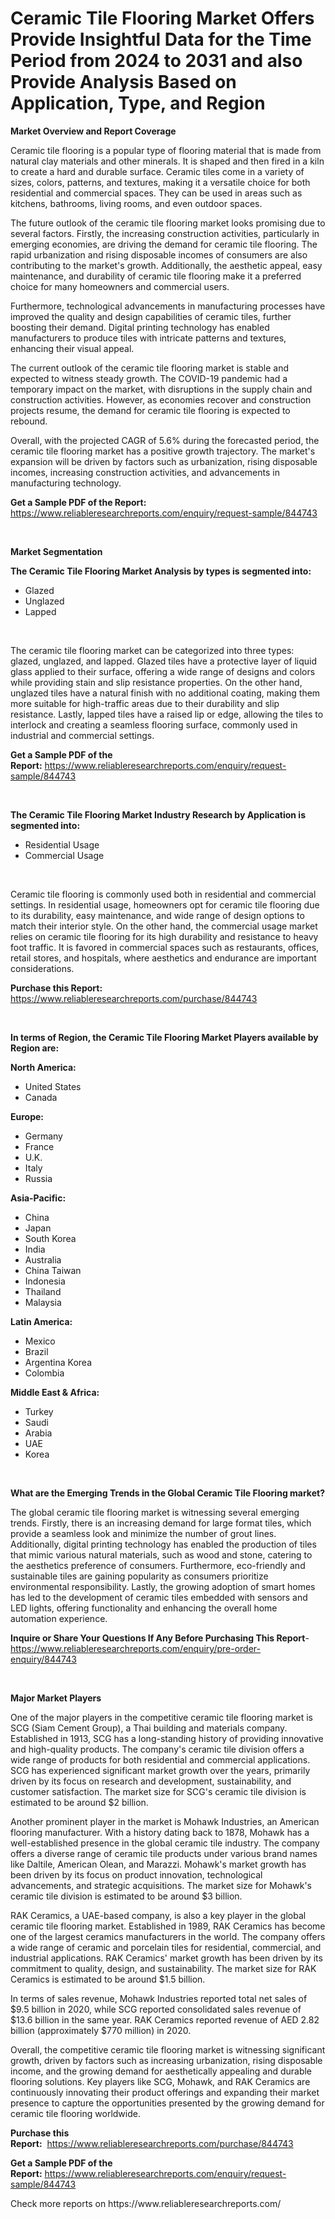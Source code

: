 <p><h1>Ceramic Tile Flooring Market Offers Provide Insightful Data for the Time Period from 2024 to 2031 and also Provide Analysis Based on Application, Type, and Region</h1></p><p><strong>Market Overview and Report Coverage</strong></p>
<p><p>Ceramic tile flooring is a popular type of flooring material that is made from natural clay materials and other minerals. It is shaped and then fired in a kiln to create a hard and durable surface. Ceramic tiles come in a variety of sizes, colors, patterns, and textures, making it a versatile choice for both residential and commercial spaces. They can be used in areas such as kitchens, bathrooms, living rooms, and even outdoor spaces.</p><p>The future outlook of the ceramic tile flooring market looks promising due to several factors. Firstly, the increasing construction activities, particularly in emerging economies, are driving the demand for ceramic tile flooring. The rapid urbanization and rising disposable incomes of consumers are also contributing to the market's growth. Additionally, the aesthetic appeal, easy maintenance, and durability of ceramic tile flooring make it a preferred choice for many homeowners and commercial users.</p><p>Furthermore, technological advancements in manufacturing processes have improved the quality and design capabilities of ceramic tiles, further boosting their demand. Digital printing technology has enabled manufacturers to produce tiles with intricate patterns and textures, enhancing their visual appeal.</p><p>The current outlook of the ceramic tile flooring market is stable and expected to witness steady growth. The COVID-19 pandemic had a temporary impact on the market, with disruptions in the supply chain and construction activities. However, as economies recover and construction projects resume, the demand for ceramic tile flooring is expected to rebound.</p><p>Overall, with the projected CAGR of 5.6% during the forecasted period, the ceramic tile flooring market has a positive growth trajectory. The market's expansion will be driven by factors such as urbanization, rising disposable incomes, increasing construction activities, and advancements in manufacturing technology.</p></p>
<p><strong>Get a Sample PDF of the Report:</strong> <a href="https://www.reliableresearchreports.com/enquiry/request-sample/844743">https://www.reliableresearchreports.com/enquiry/request-sample/844743</a></p>
<p>&nbsp;</p>
<p><strong>Market Segmentation</strong></p>
<p><strong>The Ceramic Tile Flooring Market Analysis by types is segmented into:</strong></p>
<p><ul><li>Glazed</li><li>Unglazed</li><li>Lapped</li></ul></p>
<p>&nbsp;</p>
<p><p>The ceramic tile flooring market can be categorized into three types: glazed, unglazed, and lapped. Glazed tiles have a protective layer of liquid glass applied to their surface, offering a wide range of designs and colors while providing stain and slip resistance properties. On the other hand, unglazed tiles have a natural finish with no additional coating, making them more suitable for high-traffic areas due to their durability and slip resistance. Lastly, lapped tiles have a raised lip or edge, allowing the tiles to interlock and creating a seamless flooring surface, commonly used in industrial and commercial settings.</p></p>
<p><strong>Get a Sample PDF of the Report:</strong>&nbsp;<a href="https://www.reliableresearchreports.com/enquiry/request-sample/844743">https://www.reliableresearchreports.com/enquiry/request-sample/844743</a></p>
<p>&nbsp;</p>
<p><strong>The Ceramic Tile Flooring Market Industry Research by Application is segmented into:</strong></p>
<p><ul><li>Residential Usage</li><li>Commercial Usage</li></ul></p>
<p>&nbsp;</p>
<p><p>Ceramic tile flooring is commonly used both in residential and commercial settings. In residential usage, homeowners opt for ceramic tile flooring due to its durability, easy maintenance, and wide range of design options to match their interior style. On the other hand, the commercial usage market relies on ceramic tile flooring for its high durability and resistance to heavy foot traffic. It is favored in commercial spaces such as restaurants, offices, retail stores, and hospitals, where aesthetics and endurance are important considerations.</p></p>
<p><strong>Purchase this Report:</strong>&nbsp; <a href="https://www.reliableresearchreports.com/purchase/844743">https://www.reliableresearchreports.com/purchase/844743</a></p>
<p>&nbsp;</p>
<p><strong>In terms of Region, the Ceramic Tile Flooring Market Players available by Region are:</strong></p>
<p>
    <p> <strong> North America: </strong>
        <ul>
            <li>United States</li>
            <li>Canada</li>
        </ul>
        </p> 
    <p> <strong> Europe: </strong>
        <ul>
            <li>Germany</li>
            <li>France</li>
            <li>U.K.</li>
            <li>Italy</li>
            <li>Russia</li>
        </ul>
        </p> 
    <p> <strong> Asia-Pacific: </strong>
        <ul>
            <li>China</li>
            <li>Japan</li>
            <li>South Korea</li>
            <li>India</li>
            <li>Australia</li>
            <li>China Taiwan</li>
            <li>Indonesia</li>
            <li>Thailand</li>
            <li>Malaysia</li>
        </ul>
        </p> 
    <p> <strong> Latin America: </strong>
        <ul>
            <li>Mexico</li>
            <li>Brazil</li>
            <li>Argentina Korea</li>
            <li>Colombia</li>
        </ul>
        </p> 
    <p> <strong> Middle East & Africa: </strong>
        <ul>
            <li>Turkey</li>
            <li>Saudi</li>
            <li>Arabia</li>
            <li>UAE</li>
            <li>Korea</li>
        </ul>
    </p>
    </p>
<p>&nbsp;</p>
<p><strong>What are the Emerging Trends in the Global Ceramic Tile Flooring market?</strong></p>
<p><p>The global ceramic tile flooring market is witnessing several emerging trends. Firstly, there is an increasing demand for large format tiles, which provide a seamless look and minimize the number of grout lines. Additionally, digital printing technology has enabled the production of tiles that mimic various natural materials, such as wood and stone, catering to the aesthetics preference of consumers. Furthermore, eco-friendly and sustainable tiles are gaining popularity as consumers prioritize environmental responsibility. Lastly, the growing adoption of smart homes has led to the development of ceramic tiles embedded with sensors and LED lights, offering functionality and enhancing the overall home automation experience.</p></p>
<p><strong>Inquire or Share Your Questions If Any Before Purchasing This Report</strong>- <a href="https://www.reliableresearchreports.com/enquiry/pre-order-enquiry/844743">https://www.reliableresearchreports.com/enquiry/pre-order-enquiry/844743</a></p>
<p>&nbsp;</p>
<p><strong>Major Market Players</strong></p>
<p><p>One of the major players in the competitive ceramic tile flooring market is SCG (Siam Cement Group), a Thai building and materials company. Established in 1913, SCG has a long-standing history of providing innovative and high-quality products. The company's ceramic tile division offers a wide range of products for both residential and commercial applications. SCG has experienced significant market growth over the years, primarily driven by its focus on research and development, sustainability, and customer satisfaction. The market size for SCG's ceramic tile division is estimated to be around $2 billion.</p><p>Another prominent player in the market is Mohawk Industries, an American flooring manufacturer. With a history dating back to 1878, Mohawk has a well-established presence in the global ceramic tile industry. The company offers a diverse range of ceramic tile products under various brand names like Daltile, American Olean, and Marazzi. Mohawk's market growth has been driven by its focus on product innovation, technological advancements, and strategic acquisitions. The market size for Mohawk's ceramic tile division is estimated to be around $3 billion.</p><p>RAK Ceramics, a UAE-based company, is also a key player in the global ceramic tile flooring market. Established in 1989, RAK Ceramics has become one of the largest ceramics manufacturers in the world. The company offers a wide range of ceramic and porcelain tiles for residential, commercial, and industrial applications. RAK Ceramics' market growth has been driven by its commitment to quality, design, and sustainability. The market size for RAK Ceramics is estimated to be around $1.5 billion.</p><p>In terms of sales revenue, Mohawk Industries reported total net sales of $9.5 billion in 2020, while SCG reported consolidated sales revenue of $13.6 billion in the same year. RAK Ceramics reported revenue of AED 2.82 billion (approximately $770 million) in 2020.</p><p>Overall, the competitive ceramic tile flooring market is witnessing significant growth, driven by factors such as increasing urbanization, rising disposable income, and the growing demand for aesthetically appealing and durable flooring solutions. Key players like SCG, Mohawk, and RAK Ceramics are continuously innovating their product offerings and expanding their market presence to capture the opportunities presented by the growing demand for ceramic tile flooring worldwide.</p></p>
<p><strong>Purchase this Report:</strong>&nbsp;&nbsp;<a href="https://www.reliableresearchreports.com/purchase/844743">https://www.reliableresearchreports.com/purchase/844743</a></p>
<p></p>
<p><strong>Get a Sample PDF of the Report:</strong>&nbsp;<a href="https://www.reliableresearchreports.com/enquiry/request-sample/844743">https://www.reliableresearchreports.com/enquiry/request-sample/844743</a></p>
<p>Check more reports on https://www.reliableresearchreports.com/</p>